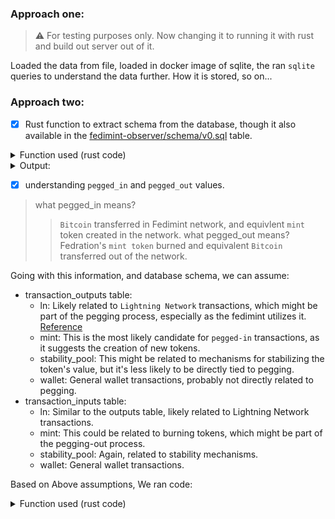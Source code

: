 
### Approach one:

> :warning: For testing purposes only. Now changing it to running it with rust and build out server out of it.

Loaded the data from file, loaded in docker image of sqlite, the ran `sqlite` queries to understand the data further. How it is stored, so on...

### Approach two:

- [x] Rust function to extract schema from the database, though it also available in the [fedimint-observer/schema/v0.sql](https://github.com/douglaz/fedimint-observer/blob/master/schema/v0.sql) table.

<details>
<summary> Function used (rust code) </summary>
```rust
fn print_schema(conn: &Connection) -> Result<()> {
    let mut stmt = conn.prepare("SELECT sql FROM sqlite_master WHERE type='table'")?;
    let mut rows = stmt.query([])?;

    println!("Database schema:");
    while let Some(row) = rows.next()? {
        let sql: String = row.get(0)?;
        println!("{}", sql);
    }

    Ok(())
}
```
</details>

<details>
<summary>Output:</summary>
```
  Database schema:
  CREATE TABLE federations (
      federation_id BLOB PRIMARY KEY NOT NULL,
      config BLOB NOT NULL
  )
  CREATE TABLE sessions (
      federation_id BLOB NOT NULL REFERENCES federations(federation_id),
      session_index INTEGER NOT NULL,
      -- TODO: add transaction and item count
      session BLOB NOT NULL,
      PRIMARY KEY (federation_id, session_index)
  )
  CREATE TABLE transactions (
      txid BLOB NOT NULL,
      federation_id BLOB NOT NULL REFERENCES federations(federation_id),
      session_index INTEGER NOT NULL,
      item_index INTEGER NOT NULL,
      data BLOB NOT NULL,
      FOREIGN KEY (federation_id, session_index) REFERENCES sessions(federation_id, session_index),
      PRIMARY KEY (federation_id, txid)
  )
  CREATE TABLE transaction_inputs (
      federation_id BLOB NOT NULL REFERENCES federations(federation_id),
      txid BLOB NOT NULL,
      in_index INTEGER NOT NULL,
      kind TEXT NOT NULL,
      ln_contract_id BLOB,
      amount_msat INTEGER,
      PRIMARY KEY (federation_id, txid, in_index),
      FOREIGN KEY (federation_id, txid) REFERENCES transactions(federation_id, txid), -- This might be a bit too heavy of a foreign key? Maybe use rowid instead?
      FOREIGN KEY (federation_id, ln_contract_id) REFERENCES ln_contracts(federation_id, contract_id)
  )
  CREATE TABLE transaction_outputs (
      federation_id BLOB NOT NULL REFERENCES federations(federation_id),
      txid BLOB NOT NULL,
      out_index INTEGER NOT NULL,
      kind TEXT NOT NULL,
      -- We keep the ln contract relation denormalized for now. If additional modules need extra data attached to
      -- inputs/outputs we'll have to refactor that or introduce some constraints to keep the complexity manageable.
      ln_contract_interaction_kind TEXT CHECK (ln_contract_interaction_kind IN ('fund', 'cancel', 'offer', NULL)),
      ln_contract_id BLOB,
      amount_msat INTEGER,
      PRIMARY KEY (federation_id, txid, out_index),
      FOREIGN KEY (federation_id, txid) REFERENCES transactions(federation_id, txid) -- This might be a bit too heavy of a foreign key? Maybe use rowid instead?
      -- Can't apply the following FK constraint because contract doesn't exist yet when offers are created:
      -- FOREIGN KEY (federation_id, ln_contract_id) REFERENCES ln_contracts(federation_id, contract_id)
  )
  CREATE TABLE ln_contracts (
      federation_id BLOB NOT NULL REFERENCES federations(federation_id),
      contract_id BLOB NOT NULL,
      type TEXT NOT NULL CHECK (type IN ('incoming', 'outgoing')),
      payment_hash BLOB NOT NULL,
      PRIMARY KEY (federation_id, contract_id)
  )
  CREATE TABLE block_times (
      block_height INTEGER PRIMARY KEY,
      timestamp INTEGER NOT NULL
  )
  CREATE TABLE block_height_votes (
      federation_id BLOB NOT NULL REFERENCES federations(federation_id),
      session_index INTEGER NOT NULL,
      item_index INTEGER NOT NULL,
      proposer INTEGER NOT NULL,
      height_vote INTEGER NOT NULL REFERENCES block_times(block_height),
      PRIMARY KEY (federation_id, session_index, item_index),
      FOREIGN KEY (federation_id, session_index) REFERENCES sessions(federation_id, session_index)
  )
```
</details>

- [x] Rust function to brute force the unique values in the database.

<details>
<summary> Function used (rust code) </summary>
> Just a template, their were other function along with it.
```rust
fn print_transaction_output_kinds(conn: &Connection) -> Result<()> {
    let mut stmt = conn.prepare("SELECT DISTINCT kind FROM transaction_outputs")?;
    let mut rows = stmt.query([])?;

    println!("Distinct values of 'kind' in 'transaction_outputs' table:");
    while let Some(row) = rows.next()? {
        let kind: String = row.get(0)?;
        println!("{}", kind);
    }

    Ok(())
}
```
</details>

<details>
<summary>Output:</summary>
```
Distinct values of 'kind' in 'transaction_outputs' table:
ln
mint
stability_pool
wallet
Distinct values of 'kind' in 'transaction_inputs' table:
ln
mint
stability_pool
wallet
Distinct values of 'ln_contract_interaction_kind' in 'transaction_outputs' table:
NULL
offer
fund
cancel
Distinct values of 'type' in 'ln_contracts' table:
incoming
outgoing
```
</details>

- [x] understanding `pegged_in` and `pegged_out` values.
> what pegged_in means?
> > `Bitcoin` transferred in Fedimint network, and equivlent `mint` token created in the network.
> what pegged_out means?
> > Fedration's `mint token` burned and equivalent `Bitcoin` transferred out of the network.

Going with this information, and database schema, we can assume:

- transaction_outputs table:
  - ln: Likely related to `Lightning Network` transactions, which might be part of the pegging process, especially as the fedimint utilizes it. [Reference](https://river.com/learn/terms/f/fedimint/#:~:text=Federations%20also%20make%20use%20of,bitcoin%20custody%20securely%20and%20honestly.)
  - mint: This is the most likely candidate for `pegged-in` transactions, as it suggests the creation of new tokens.
  - stability_pool: This might be related to mechanisms for stabilizing the token's value, but it's less likely to be directly tied to pegging.
  - wallet: General wallet transactions, probably not directly related to pegging.
- transaction_inputs table:
  - ln: Similar to the outputs table, likely related to Lightning Network transactions.
  - mint: This could be related to burning tokens, which might be part of the pegging-out process.
  - stability_pool: Again, related to stability mechanisms.
  - wallet: General wallet transactions.

Based on Above assumptions, We ran code:
<details>
<summary> Function used (rust code) </summary>
```rust
fn get_federation_info(conn: &Connection) -> Result<FederationInfo> {
    // Query to get the total pegged-in amount (mint tokens created)
    let pegged_in: f64 = conn.query_row(
        "SELECT IFNULL(SUM(amount_msat), 0) FROM transaction_outputs WHERE kind = 'mint'",
        [],
        |row| row.get(0),
    )?;

    // Query to get the total pegged-out amount (mint tokens burned)
    let pegged_out: f64 = conn.query_row(
        "SELECT IFNULL(SUM(amount_msat), 0) FROM transaction_inputs WHERE kind = 'mint'",
        [],
        |row| row.get(0),
    )?;

    // Calculate the current balance in BTC (1BTC = 100_000_000_000 msat (mili-satoshi) as per https://bitcoindata.science/bitcoin-units-converter)
    let conversion_rate = 100_000_000_000.0;

    let current_balance = (pegged_in - pegged_out) / conversion_rate; // Convert from msat to BTC

    Ok(FederationInfo {
        pegged_in: pegged_in / conversion_rate,
        pegged_out: pegged_out / conversion_rate,
        current_balance,
    })
}
```
</details>

<details>
<summary>Output:</summary>
```bash
Federation info: FederationInfo { pegged_in: 16.93090330129, pegged_out: 16.32661183985, current_balance: 0.60429146144 }
```
